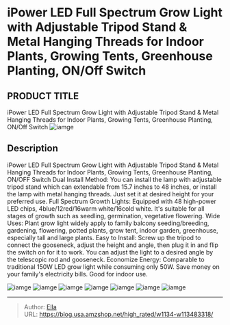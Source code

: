 # iPower LED Full Spectrum Grow Light with Adjustable Tripod Stand &amp; Metal Hanging Threads for Indoor Plants, Growing Tents, Greenhouse Planting, ON/Off Switch


## PRODUCT TITLE 

iPower LED Full Spectrum Grow Light with Adjustable Tripod Stand &amp; Metal Hanging Threads for Indoor Plants, Growing Tents, Greenhouse Planting, ON/Off Switch
![iamge](https://b2bfiles1.gigab2b.cn/image/wkseller/11829/20230306_1c93bf0a818f02ca24197dfdae3fccec.jpg)

## Description

iPower LED Full Spectrum Grow Light with Adjustable Tripod Stand &amp; Metal Hanging Threads for Indoor Plants, Growing Tents, Greenhouse Planting, ON/OFF Switch
Dual Install Method:  You can install the lamp with adjustable tripod stand which can extendable from 15.7 inches to 48 inches, or install the lamp with metal hanging threads. Just set it at desired height for your preferred use.
Full Spectrum Growth Lights:  Equipped with 48 high-power LED chips, 4blue/12red/16warm white/16cold white. It&#39;s suitable for all stages of growth such as seedling, germination, vegetative flowering.
Wide Uses:  Plant grow light widely apply to family balcony seeding/breeding, gardening, flowering, potted plants, grow tent, indoor garden, greenhouse, especially tall and large plants.
Easy to Install:  Screw up the tripod to connect the gooseneck, adjust the height and angle, then plug it in and flip the switch on for it to work. You can adjust the light to a desired angle by the telescopic rod and gooseneck.
Economize Energy:  Comparable to traditional 150W LED grow light while consuming only 50W. Save money on your family&#39;s electricity bills. Good for indoor use.





![iamge](https://b2bfiles1.gigab2b.cn/image/wkseller/11829/20230306_139ec97152c9f9d36fb58d6c9e3945d9.jpg)
![iamge](https://b2bfiles1.gigab2b.cn/image/wkseller/11829/20230306_38eb4c8601863a370e6ff29b0de4e54d.jpg)
![iamge](https://b2bfiles1.gigab2b.cn/image/wkseller/11829/20230306_c2fc76534b283c373918f5fcf7689d74.jpg)
![iamge](https://b2bfiles1.gigab2b.cn/image/wkseller/11829/20230306_6e3d26e708352fb0754a728a25a7b7d0.jpg)
![iamge](https://b2bfiles1.gigab2b.cn/image/wkseller/11829/20230306_e8106f8de345d3ed81ee81844d3f6ca9.jpg)
![iamge](https://b2bfiles1.gigab2b.cn/image/wkseller/11829/20230306_78d2103fb4689a7243d0bce910ec6a94.jpg)
![iamge](https://b2bfiles1.gigab2b.cn/image/wkseller/11829/20230306_78eefdb917a91f38a587ecaebf4822f6.jpg)


---

> Author: [Ella](https://blog.usa.amzshop.net/)  
> URL: https://blog.usa.amzshop.net/high_rated/w1134-w113483318/  

